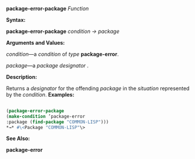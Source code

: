 **package-error-package** *Function* 



**Syntax:** 



**package-error-package** *condition → package* 



**Arguments and Values:** 



*condition*—a *condition* of *type* **package-error**. 



*package*—a *package designator* . 



**Description:** 



Returns a *designator* for the offending *package* in the *situation* represented by the *condition*. **Examples:**
```lisp
 
(package-error-package 
(make-condition ’package-error 
:package (find-package "COMMON-LISP"))) 
*→* #\<Package "COMMON-LISP"\> 

```
**See Also:** 



**package-error** 





